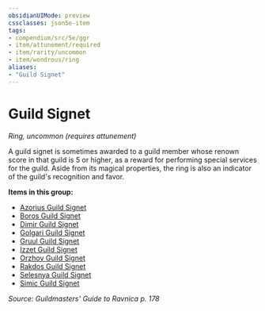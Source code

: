 ```yaml
---
obsidianUIMode: preview
cssclasses: json5e-item
tags:
- compendium/src/5e/ggr
- item/attunement/required
- item/rarity/uncommon
- item/wondrous/ring
aliases: 
- "Guild Signet"
---
```

# Guild Signet
*Ring, uncommon (requires attunement)*  


A guild signet is sometimes awarded to a guild member whose renown score in that guild is 5 or higher, as a reward for performing special services for the guild. Aside from its magical properties, the ring is also an indicator of the guild's recognition and favor.

**Items in this group:**

- [Azorius Guild Signet](Mechanics/items/azorius-guild-signet-ggr.md)
- [Boros Guild Signet](Mechanics/items/boros-guild-signet-ggr.md)
- [Dimir Guild Signet](Mechanics/items/dimir-guild-signet-ggr.md)
- [Golgari Guild Signet](Mechanics/items/golgari-guild-signet-ggr.md)
- [Gruul Guild Signet](Mechanics/items/gruul-guild-signet-ggr.md)
- [Izzet Guild Signet](Mechanics/items/izzet-guild-signet-ggr.md)
- [Orzhov Guild Signet](Mechanics/items/orzhov-guild-signet-ggr.md)
- [Rakdos Guild Signet](Mechanics/items/rakdos-guild-signet-ggr.md)
- [Selesnya Guild Signet](Mechanics/items/selesnya-guild-signet-ggr.md)
- [Simic Guild Signet](Mechanics/items/simic-guild-signet-ggr.md)

*Source: Guildmasters' Guide to Ravnica p. 178*